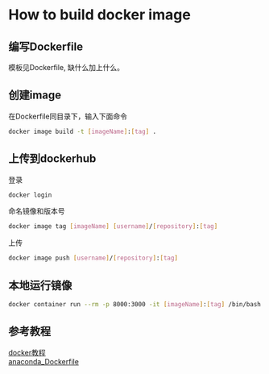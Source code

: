 # How to build docker image
## 编写Dockerfile
模板见Dockerfile, 缺什么加上什么。
## 创建image
在Dockerfile同目录下，输入下面命令
```bash
docker image build -t [imageName]:[tag] .
```
## 上传到dockerhub
登录
```bash
docker login
```
命名镜像和版本号
```bash
docker image tag [imageName] [username]/[repository]:[tag]
```
上传
```bash
docker image push [username]/[repository]:[tag]
```
## 本地运行镜像
```bash
docker container run --rm -p 8000:3000 -it [imageName]:[tag] /bin/bash
```
## 参考教程
[docker教程](http://www.ruanyifeng.com/blog/2018/02/docker-tutorial.html)<br>
[anaconda_Dockerfile](https://github.com/Leinao/LeinaoPAI/tree/master/images/anaconda_3_tf_12_torch_10_cv_34_cuda_90)
